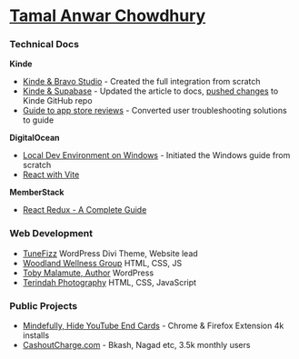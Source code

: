# [Tamal Anwar Chowdhury](https://www.linkedin.com/in/tamalchowdhury/)

### Technical Docs

**Kinde**

- [Kinde & Bravo Studio](https://docs.kinde.com/integrate/third-party-tools/kinde-bravo-studio/) - Created the full integration from scratch
- [Kinde & Supabase](https://docs.kinde.com/integrate/third-party-tools/kinde-supabase/) - Updated the article to docs, [pushed changes](https://github.com/kinde-oss/documentation/pull/448) to Kinde GitHub repo
- [Guide to app store reviews](https://docs.kinde.com/releases/guides/guide-to-app-store-approvals/) - Converted user troubleshooting solutions to guide

**DigitalOcean**
  
- [Local Dev Environment on Windows](https://www.digitalocean.com/community/tutorials/how-to-install-node-js-and-create-a-local-development-environment-on-windows) - Initiated the Windows guide from scratch
- [React with Vite](https://www.digitalocean.com/community/tutorials/how-to-set-up-a-react-project-with-vite)

**MemberStack**

- [React Redux - A Complete Guide](https://memberstack.com/blog/react-redux)

### Web Development

- [TuneFizz](https://tunefizz.com/) WordPress Divi Theme, Website lead
- [Woodland Wellness Group](https://woodlandwellnessgroup.org/) HTML, CSS, JS
- [Toby Malamute, Author](https://tobymalamute.com/) WordPress
- [Terindah Photography](https://indah-portfolio-js.vercel.app/) HTML, CSS, JavaScript

### Public Projects
- [Mindefully, Hide YouTube End Cards](https://chromewebstore.google.com/detail/mindfully-hide-youtube-en/ifmbbceocmponbpifmpkkhnidmgopmmf?hl=en) - Chrome & Firefox Extension 4k installs
- [CashoutCharge.com](https://www.cashoutcharge.com/) - Bkash, Nagad etc, 3.5k monthly users
